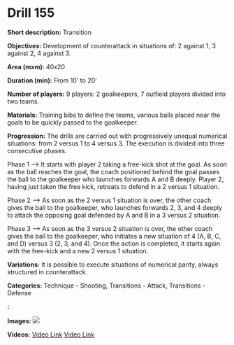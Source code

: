 # Drill 155

**Short description:**
Transition

**Objectives:**
Development of counterattack in situations of: 2 against 1, 3 against 2, 4 against 3.

**Area (mxm):**
40x20

**Duration (min):**
From 10' to 20'

**Number of players:**
9 players: 2 goalkeepers, 7 outfield players divided into two teams.

**Materials:**
Training bibs to define the teams, various balls placed near the goals to be quickly passed to the goalkeeper.

**Progression:**
The drills are carried out with progressively unequal numerical situations: from 2 versus 1 to 4 versus 3. The execution is divided into three consecutive phases.

Phase 1 --> It starts with player 2 taking a free-kick shot at the goal. As soon as the ball reaches the goal, the coach positioned behind the goal passes the ball to the goalkeeper who launches forwards A and B deeply. Player 2, having just taken the free kick, retreats to defend in a 2 versus 1 situation.

Phase 2 --> As soon as the 2 versus 1 situation is over, the other coach gives the ball to the goalkeeper, who launches forwards 2, 3, and 4 deeply to attack the opposing goal defended by A and B in a 3 versus 2 situation.

Phase 3 --> As soon as the 3 versus 2 situation is over, the other coach gives the ball to the goalkeeper, who initiates a new situation of 4 (A, B, C, and D) versus 3 (2, 3, and 4). Once the action is completed, it starts again with the free-kick and a new 2 versus 1 situation.

**Variations:**
It is possible to execute situations of numerical parity, always structured in counterattack.

**Categories:**
Technique - Shooting, Transitions - Attack, Transitions - Defense

**:**


**Images:**
![](https://www.coachingfutsal.com/\images\593aa73b7493eb8b090d7b7054d950a9bac11cb11249e56e14c1c6f51df81d9ec835fbc82b016c29a1f4a579faf7e869edeb9dd7bd196d4fee032d10d42f84174dd3cfd0468b8.jpg)

**Videos:**
[Video Link](https://www.youtube.com/embed/5rai7fVA6nE)
[Video Link](https://www.youtube.com/embed/J210mIbfi9E)

